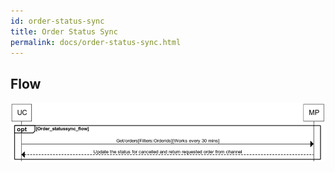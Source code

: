 ```yaml
---
id: order-status-sync
title: Order Status Sync
permalink: docs/order-status-sync.html
---
```


## Flow
![flow_order_status_sync](../images/docs/flow_order_status_sync.png)